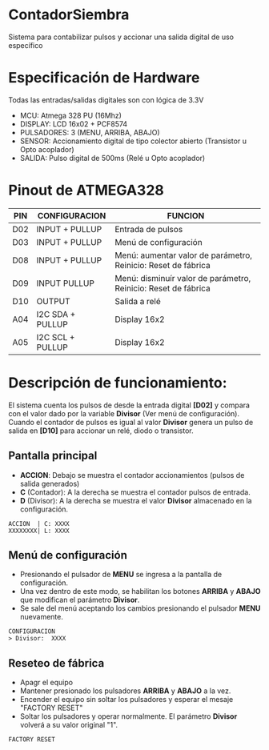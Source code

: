 # ContadorSiembra
Sistema para contabilizar pulsos y accionar una salida digital de uso específico

# Especificación de Hardware

Todas las entradas/salidas digitales son con lógica de 3.3V

- MCU: Atmega 328 PU (16Mhz)
- DISPLAY: LCD 16x02 + PCF8574
- PULSADORES: 3 (MENU, ARRIBA, ABAJO)
- SENSOR: Accionamiento digital de tipo colector abierto (Transistor u Opto acoplador)
- SALIDA: Pulso digital de 500ms (Relé u Opto acoplador)

# Pinout de ATMEGA328
| PIN | CONFIGURACION | FUNCION |
|-----|---------------|---------|
| D02 | INPUT + PULLUP | Entrada de pulsos |
| D03 | INPUT + PULLUP | Menú de configuración |
| D08 | INPUT + PULLUP | Menú: aumentar valor de parámetro, Reinicio: Reset de fábrica |
| D09 | INPUT PULLUP | Menú: disminuír valor de parámetro, Reinicio: Reset de fábrica |
| D10 | OUTPUT | Salida a relé |
| A04 | I2C SDA + PULLUP | Display 16x2 |
| A05 | I2C SCL + PULLUP | Display 16x2 |

# Descripción de funcionamiento:
El sistema cuenta los pulsos de desde la entrada digital **[D02]** y compara con el valor dado por la variable **Divisor** (Ver menú de configuración). Cuando el contador de pulsos es igual al valor **Divisor** genera un pulso de salida en **[D10]** para accionar un relé, diodo o transistor.

## Pantalla principal

- **ACCION**: Debajo se muestra el contador accionamientos (pulsos de salida generados)
- **C** (Contador): A la derecha se muestra el contador pulsos de entrada.
- **D** (Divisor): A la derecha se muestra el valor **Divisor** almacenado en la configuración.

```
ACCION  | C: XXXX
XXXXXXXX| L: XXXX
```

## Menú de configuración
- Presionando el pulsador de **MENU** se ingresa a la pantalla de configuración.
- Una vez dentro de este modo, se habilitan los botones **ARRIBA** y **ABAJO** que modifican el parámetro **Divisor**.
- Se sale del menú aceptando los cambios presionando el pulsador **MENU** nuevamente.

```
CONFIGURACION
> Divisor:  XXXX
```

## Reseteo de fábrica
- Apagr el equipo
- Mantener presionado los pulsadores **ARRIBA** y **ABAJO** a la vez.
- Encender el equipo sin soltar los pulsadores y esperar el mesaje "FACTORY RESET"
- Soltar los pulsadores y operar normalmente. El parámetro **Divisor** volverá a su valor original "1".
  
```
FACTORY RESET

```

